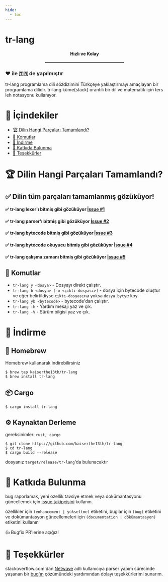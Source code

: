 ```yaml
---
hide:
  - toc
---
```


# tr-lang
#### <center>Hızlı ve Kolay</center>
<hr style="width: 50%; margin: 0 auto; border-top: 1px solid;">

### ❤️ ile 🇹🇷 de yapılmıştır


tr-lang programlama dili sözdizimini Türkçeye yaklaştırmayı amaçlayan bir programlama dilidir.
tr-lang küme(stack) orantılı bir dil ve matematik için ters leh notasyonu kullanıyor.

# :triangular_flag_on_post: İçindekiler
- [:trophy: Dilin Hangi Parçaları Tamamlandı?](#dilin-hangi-parçaları-tamamlandı)
- [:memo: Komutlar](#komutlar)
- [:rocket: İndirme](#i̇ndirme)
- [:handshake: Katkıda Bulunma](#katkıda-bulunma)
- [:scroll: Teşekkürler](#teşekkürler)

# :trophy: Dilin Hangi Parçaları Tamamlandı?

## :white_check_mark: Dilin tüm parçaları tamamlanmış gözüküyor!

#### :white_check_mark: tr-lang lexer'ı bitmiş gibi gözüküyor [İssue #1](https://github.com/kaiserthe13th/tr-lang/issues/1#issue-1027652152)<br>
#### :white_check_mark: tr-lang parser'ı bitmiş gibi gözüküyor [İssue #2](https://github.com/kaiserthe13th/tr-lang/issues/2#issue-1027660436)<br>
#### :white_check_mark: tr-lang bytecode bitmiş gibi gözüküyor [İssue #3](https://github.com/kaiserthe13th/tr-lang/issues/3#issue-1027661753)<br>
#### :white_check_mark: tr-lang bytecode okuyucu bitmiş gibi gözüküyor [İssue #4](https://github.com/kaiserthe13th/tr-lang/issues/4#issue-1027663331)<br>
#### :white_check_mark: tr-lang çalışma zamanı bitmiş gibi gözüküyor [İssue #5](https://github.com/kaiserthe13th/tr-lang/issues/5#issue-1027665033)<br>

## :memo: Komutlar

* `tr-lang y <dosya>` - Dosyayı direkt çalıştır.
* `tr-lang b <dosya> [-o <çıktı-dosyası>]` - dosya için bytecode oluştur ve eğer belirtildiyse `çıktı-dosyası`na yoksa `dosya.byt`ye koy.
* `tr-lang yb <bytecode>` - bytecode'dan çalıştır.
* `tr-lang -h` - Yardım mesajı yaz ve çık.
* `tr-lang -V` - Sürüm bilgisi yaz ve çık.

# :rocket: İndirme

## :beer: Homebrew
Homebrew kullanarak indirebilirsiniz
```console
$ brew tap kaiserthe13th/tr-lang
$ brew install tr-lang
```

## :package: Cargo
```console
$ cargo install tr-lang
```

## :gear: Kaynaktan Derleme
gereksinimler: `rust, cargo`
```console
$ git clone https://github.com/kaiserthe13th/tr-lang
$ cd tr-lang
$ cargo build --release
```
dosyanız `target/release/tr-lang`'da bulunacaktır

# :handshake: Katkıda Bulunma
bug raporlamak, yeni özellik tavsiye etmek veya dokümantasyonu güncellemek için [issue takipçisini](https://github.com/kaiserthe13th/tr-lang/issues) kullanın.

özellikler için <span class="tag">`(enhancement | yükseltme)`</span> etiketini, buglar için <span class="tag">`(bug)`</span> etiketini ve dokümantasyon güncellemeleri için <span class="tag">`(documentation | dökümantasyon)`</span> etiketini kullanın

:+1: Bugfix PR'lerine açığız!

# :scroll: Teşekkürler

stackoverflow.com'dan [Netwave](https://stackoverflow.com/users/1695172/netwave) adlı kullanıcıya parser yapım sürecinde yaşanan bir [bug'ın](https://stackoverflow.com/questions/69635458/pattern-matching-does-not-allow-me-to-change-values/69636181#69636181) çözümündeki yardımından dolayı teşekkürlerimi sunarım.

